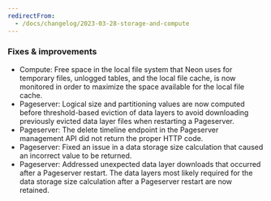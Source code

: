 ```yaml
---
redirectFrom:
  - /docs/changelog/2023-03-28-storage-and-compute
---
```


### Fixes & improvements

- Compute: Free space in the local file system that Neon uses for temporary files, unlogged tables, and the local file cache, is now monitored in order to maximize the space available for the local file cache.
- Pageserver: Logical size and partitioning values are now computed before threshold-based eviction of data layers to avoid downloading previously evicted data layer files when restarting a Pageserver.
- Pageserver: The delete timeline endpoint in the Pageserver management API did not return the proper HTTP code.
- Pageserver: Fixed an issue in a data storage size calculation that caused an incorrect value to be returned.
- Pageserver: Addressed unexpected data layer downloads that occurred after a Pageserver restart. The data layers most likely required for the data storage size calculation after a Pageserver restart are now retained.

